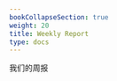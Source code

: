 ```yaml
---
bookCollapseSection: true
weight: 20
title: Weekly Report
type: docs
---
```


我们的周报
<p align='center'>
</p>

